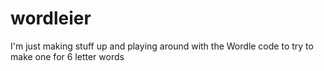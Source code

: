 # wordleier
I'm just making stuff up and playing around with the Wordle code to try to make one for 6 letter words
